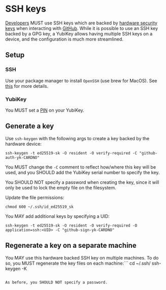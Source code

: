 # SSH keys

[Developers](./devs.md) MUST use SSH keys which are backed by [hardware security keys](./hardware_security_keys.md) when interacting with [GitHub](./github.md).  While it is possible to use an SSH key backed by a GPG key, a YubiKey allows having multiple SSH keys on a device, and the configuration is much more streamlined.

## Setup

### SSH

Use your package manager to install `OpenSSH` (use brew for MacOS).  See [this](https://developers.yubico.com/SSH/Securing_SSH_with_FIDO2.html) for more details.

### YubiKey

You MUST set a [PIN](./hardware_security_keys.md#set-a-fido-pin) on your YubiKey.

## Generate a key

Use `ssh-keygen` with the following args to create a key backed by the hardware device:
```
ssh-keygen -t ed25519-sk -O resident -O verify-required -C "github-auth-yk-CARDNO"
```
You MUST change the `-C` comment to reflect how/where this key will be used, and you SHOULD add the YubiKey serial number to specify the key.

You SHOULD NOT specify a password when creating the key, since it will only be used to lock the empty file on the filesystem.

Update the file permissions:
```
chmod 600 ~/.ssh/id_ed25519_sk
```

You MAY add additional keys by specifying a UID:
```
ssh-keygen -t ed25519-sk -O resident -O verify-required -O application=ssh:<UID> -C "github-sign-yk-CARDNO"
```

## Regenerate a key on a separate machine

You MAY use this hardware backed SSH key on multiple machines. To do so, you MUST regenerate the key files on each machine:```
cd ~/.ssh/
ssh-keygen -K
```

As before, you SHOULD NOT specify a password.
